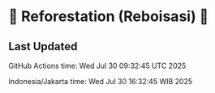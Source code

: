 
# 🌳 Reforestation (Reboisasi) 🌲

## Last Updated

GitHub Actions time: Wed Jul 30 09:32:45 UTC 2025

Indonesia/Jakarta time: Wed Jul 30 16:32:45 WIB 2025
